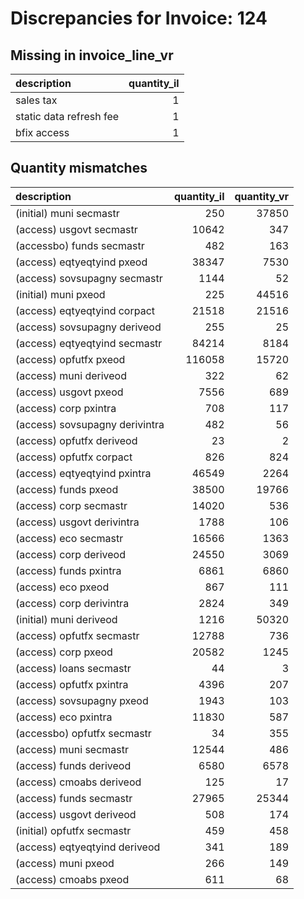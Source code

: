 # Discrepancies for Invoice: 124

## Missing in invoice_line_vr

| description             |   quantity_il |
|:------------------------|--------------:|
| sales tax               |             1 |
| static data refresh fee |             1 |
| bfix access             |             1 |

## Quantity mismatches

| description                    |   quantity_il |   quantity_vr |
|:-------------------------------|--------------:|--------------:|
| (initial) muni secmastr        |           250 |         37850 |
| (access) usgovt secmastr       |         10642 |           347 |
| (accessbo) funds secmastr      |           482 |           163 |
| (access) eqtyeqtyind pxeod     |         38347 |          7530 |
| (access) sovsupagny secmastr   |          1144 |            52 |
| (initial) muni pxeod           |           225 |         44516 |
| (access) eqtyeqtyind corpact   |         21518 |         21516 |
| (access) sovsupagny deriveod   |           255 |            25 |
| (access) eqtyeqtyind secmastr  |         84214 |          8184 |
| (access) opfutfx pxeod         |        116058 |         15720 |
| (access) muni deriveod         |           322 |            62 |
| (access) usgovt pxeod          |          7556 |           689 |
| (access) corp pxintra          |           708 |           117 |
| (access) sovsupagny derivintra |           482 |            56 |
| (access) opfutfx deriveod      |            23 |             2 |
| (access) opfutfx corpact       |           826 |           824 |
| (access) eqtyeqtyind pxintra   |         46549 |          2264 |
| (access) funds pxeod           |         38500 |         19766 |
| (access) corp secmastr         |         14020 |           536 |
| (access) usgovt derivintra     |          1788 |           106 |
| (access) eco secmastr          |         16566 |          1363 |
| (access) corp deriveod         |         24550 |          3069 |
| (access) funds pxintra         |          6861 |          6860 |
| (access) eco pxeod             |           867 |           111 |
| (access) corp derivintra       |          2824 |           349 |
| (initial) muni deriveod        |          1216 |         50320 |
| (access) opfutfx secmastr      |         12788 |           736 |
| (access) corp pxeod            |         20582 |          1245 |
| (access) loans secmastr        |            44 |             3 |
| (access) opfutfx pxintra       |          4396 |           207 |
| (access) sovsupagny pxeod      |          1943 |           103 |
| (access) eco pxintra           |         11830 |           587 |
| (accessbo) opfutfx secmastr    |            34 |           355 |
| (access) muni secmastr         |         12544 |           486 |
| (access) funds deriveod        |          6580 |          6578 |
| (access) cmoabs deriveod       |           125 |            17 |
| (access) funds secmastr        |         27965 |         25344 |
| (access) usgovt deriveod       |           508 |           174 |
| (initial) opfutfx secmastr     |           459 |           458 |
| (access) eqtyeqtyind deriveod  |           341 |           189 |
| (access) muni pxeod            |           266 |           149 |
| (access) cmoabs pxeod          |           611 |            68 |
